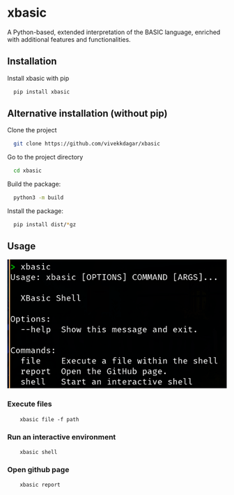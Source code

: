 # xbasic
A Python-based, extended interpretation of the BASIC language, enriched with additional features and functionalities.

## Installation

Install xbasic with pip

```bash
  pip install xbasic
```
    
## Alternative installation (without pip)

Clone the project

```bash
  git clone https://github.com/vivekkdagar/xbasic
```

Go to the project directory

```bash
  cd xbasic
```

Build the package:

```bash
  python3 -m build
```

Install the package:

```bash
  pip install dist/*gz
```
## Usage

![App Screenshot](https://github.com/vivekkdagar/xbasic/blob/main/assets/menu.png)

### Execute files
```
    xbasic file -f path
```

### Run an interactive environment
```
    xbasic shell
```

### Open github page
```
    xbasic report
```